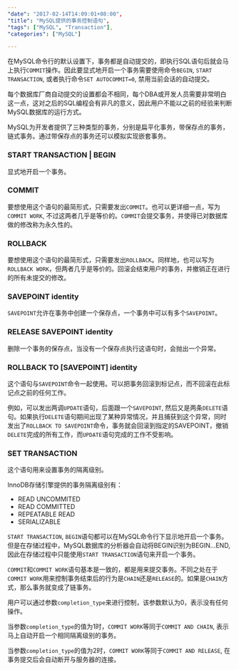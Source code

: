 ```yaml
---
"date": "2017-02-14T14:09:01+08:00",
"title": "MySQL提供的事务控制语句",
"tags": ["MySQL", "Transaction"],
"categories": ["MySQL"]

---
```


在MySQL命令行的默认设置下，事务都是自动提交的，即执行SQL语句后就会马上执行`COMMIT`操作。因此要显式地开启一个事务需要使用命令`BEGIN`, `START TRANSACTION`, 或者执行命令`SET AUTOCOMMIT=0`, 禁用当前会话的自动提交。

每个数据库厂商自动提交的设置都会不相同，每个DBA或开发人员需要非常明白这一点，这对之后的SQL编程会有非凡的意义，因此用户不能以之前的经验来判断MySQL数据库的运行方式。

MySQL为开发者提供了三种类型的事务，分别是扁平化事务，带保存点的事务，链式事务。通过带保存点的事务还可以模拟实现嵌套事务。

### START TRANSACTION | BEGIN
显式地开启一个事务。

### COMMIT
要想使用这个语句的最简形式，只需要发出`COMMIT`。也可以更详细一点，写为`COMMIT WORK`, 不过这两者几乎是等价的。`COMMIT`会提交事务，并使得已对数据库做的修改称为永久性的。

### ROLLBACK
要想使用这个语句的最简形式，只需要发出`ROLLBACK`。同样地，也可以写为`ROLLBACK WORK`，但两者几乎是等价的。回滚会结束用户的事务，并撤销正在进行的所有未提交的修改。

### SAVEPOINT identity
`SAVEPOINT`允许在事务中创建一个保存点，一个事务中可以有多个`SAVEPOINT`。

### RELEASE SAVEPOINT identity
删除一个事务的保存点，当没有一个保存点执行这语句时，会抛出一个异常。

### ROLLBACK TO [SAVEPOINT] identity
这个语句与`SAVEPOINT`命令一起使用。可以把事务回滚到标记点，而不回滚在此标记点之前的任何工作。

例如，可以发出两调`UPDATE`语句，后面跟一个`SAVEPOINT`, 然后又是两条`DELETE`语句。如果执行`DELETE`语句期间出现了某种异常情况，并且捕获到这个异常，同时发出了`ROLLBACK TO SAVEPOINT`命令，事务就会回滚到指定的SAVEPOINT，撤销`DELETE`完成的所有工作，而`UPDATE`语句完成的工作不受影响。

### SET TRANSACTION
这个语句用来设置事务的隔离级别。

InnoDB存储引擎提供的事务隔离级别有：

* READ UNCOMMITED
* READ COMMITTED
* REPEATABLE READ
* SERIALIZABLE

`START TRANSACTION`, `BEGIN`语句都可以在MySQL命令行下显示地开启一个事务。但是在存储过程中，MySQL数据库的分析器会自动将BEGIN识别为BEGIN...END, 因此在存储过程中只能使用`START TRANSACTION`语句来开启一个事务。

`COMMIT`和`COMMIT WORK`语句基本是一致的，都是用来提交事务。不同之处在于`COMMIT WORK`用来控制事务结束后的行为是`CHAIN`还是`RELEASE`的。如果是`CHAIN`方式，那么事务就变成了链事务。

用户可以通过参数`completion_type`来进行控制，该参数默认为0，表示没有任何操作。

当参数`completion_type`的值为1时，`COMMIT WORK`等同于`COMMIT AND CHAIN`, 表示马上自动开启一个相同隔离级别的事务。

当参数`completion_type`的值为2时，`COMMIT WORK`等同于`COMMIT AND RELEASE`, 在事务提交后会自动断开与服务器的连接。
